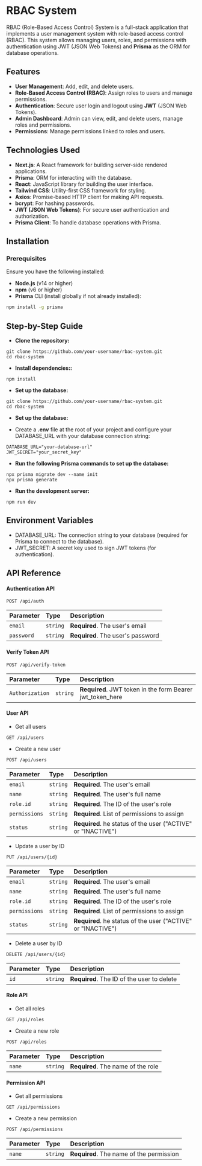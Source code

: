 # RBAC System

RBAC (Role-Based Access Control) System is a full-stack application that implements a user management system with role-based access control (RBAC). This system allows managing users, roles, and permissions with authentication using JWT (JSON Web Tokens) and **Prisma** as the ORM for database operations.

## Features

- **User Management**: Add, edit, and delete users.
- **Role-Based Access Control (RBAC)**: Assign roles to users and manage permissions.
- **Authentication**: Secure user login and logout using **JWT** (JSON Web Tokens).
- **Admin Dashboard**: Admin can view, edit, and delete users, manage roles and permissions.
- **Permissions**: Manage permissions linked to roles and users.

## Technologies Used

- **Next.js**: A React framework for building server-side rendered applications.
- **Prisma**: ORM for interacting with the database.
- **React**: JavaScript library for building the user interface.
- **Tailwind CSS**: Utility-first CSS framework for styling.
- **Axios**: Promise-based HTTP client for making API requests.
- **bcrypt**: For hashing passwords.
- **JWT (JSON Web Tokens)**: For secure user authentication and authorization.
- **Prisma Client**: To handle database operations with Prisma.

## Installation

### Prerequisites

Ensure you have the following installed:
- **Node.js** (v14 or higher)
- **npm** (v6 or higher)
- **Prisma** CLI (install globally if not already installed):

```bash
npm install -g prisma

```
## Step-by-Step Guide
- **Clone the repository:**
```
git clone https://github.com/your-username/rbac-system.git
cd rbac-system
```
- **Install dependencies::**
```
npm install
```
- **Set up the database:**
```
git clone https://github.com/your-username/rbac-system.git
cd rbac-system
```
- **Set up the database:**

- Create a **.env** file at the root of your project and configure your DATABASE_URL with your database connection string:
```
DATABASE_URL="your-database-url"
JWT_SECRET="your_secret_key"

```
- **Run the following Prisma commands to set up the database:**
```
npx prisma migrate dev --name init
npx prisma generate

```
- **Run the development server:**
```
npm run dev

```

## Environment Variables
- DATABASE_URL: The connection string to your database (required for Prisma to connect to the database).
- JWT_SECRET: A secret key used to sign JWT tokens (for authentication).

## API Reference

#### Authentication API

```http
POST /api/auth
```

| Parameter | Type     | Description                |
| :-------- | :------- | :------------------------- |
| `email` | `string` | **Required**. The user's email |
| `password` | `string` | **Required**. The user's password |


#### Verify Token API

```http
POST /api/verify-token
```

| Parameter | Type     | Description                       |
| :-------- | :------- | :-------------------------------- |
| `Authorization`      | `string` | **Required**. JWT token in the form Bearer jwt_token_here |

#### User API
- Get all users

```http
GET /api/users
```

- Create a new user

```http
POST /api/users
```

| Parameter | Type     | Description                |
| :-------- | :------- | :------------------------- |
| `email` | `string` | **Required**. The user's email |
| `name` | `string` | **Required**. The user's full name |
| `role.id` | `string` | **Required**. The ID of the user's role |
| `permissions` | `string` | **Required**. List of permissions to assign |
| `status` | `string` | **Required**. he status of the user ("ACTIVE" or "INACTIVE")|

- Update a user by ID

```http
PUT /api/users/{id}
```
| Parameter | Type     | Description                |
| :-------- | :------- | :------------------------- |
| `email` | `string` | **Required**. The user's email |
| `name` | `string` | **Required**. The user's full name |
| `role.id` | `string` | **Required**. The ID of the user's role |
| `permissions` | `string` | **Required**. List of permissions to assign |
| `status` | `string` | **Required**. he status of the user ("ACTIVE" or "INACTIVE")|


- Delete a user by ID

```http
DELETE /api/users/{id}
```
| Parameter | Type     | Description                |
| :-------- | :------- | :------------------------- |
| `id` | `string` | **Required**. The ID of the user to delete |



#### Role API

- Get all roles

```http
GET /api/roles
```

- Create a new role
```http
POST /api/roles
```

| Parameter | Type     | Description                |
| :-------- | :------- | :------------------------- |
| `name` | `string` | **Required**. The name of the role |

#### Permission API

- Get all permissions
```http
GET /api/permissions
```

- Create a new permission

```http
POST /api/permissions
```

| Parameter | Type     | Description                |
| :-------- | :------- | :------------------------- |
| `name` | `string` | **Required**. The name of the permission |